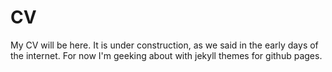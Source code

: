 # CV

My CV will be here. It is under construction, as we said in the early days of the internet. For now I'm geeking about with jekyll themes for github pages.
